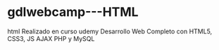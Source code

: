 # gdlwebcamp---HTML
html 
Realizado en curso udemy Desarrollo Web Completo con HTML5, CSS3, JS AJAX PHP y MySQL
